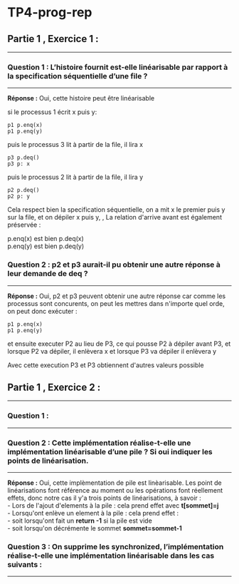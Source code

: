 # TP4-prog-rep


## Partie 1 , Exercice 1 : 
-----------------------

###  Question 1 : L’histoire fournit est-elle linéarisable par rapport à la specification séquentielle d’une file ?
------------

**Réponse :** Oui, cette histoire peut être linéarisable 

si le processus 1 écrit x puis y:   

    p1 p.enq(x)
    p1 p.enq(y)
    

puis le processus 3 lit à partir de la file, il lira x

    p3 p.deq()
    p3 p: x
    

puis le processus 2 lit à partir de la file, il  lira y

    p2 p.deq()
    p2 p: y
    

Cela respect bien la specification séquentielle, on a mit x le premier puis y sur la file, et on dépiler x puis y, , La relation d'arrive avant est également préservée :

p.enq(x) est bien p.deq(x)  
p.enq(y) est bien p.deq(y) 

###  Question 2 : p2 et p3 aurait-il pu obtenir une autre réponse à leur demande de deq ?
------------

**Réponse :** Oui, p2 et p3 peuvent obtenir une autre réponse car comme les processus sont concurents, on peut les mettres dans n'importe quel orde, on peut donc exécuter :

    p1 p.enq(x)
    p1 p.enq(y)

et ensuite executer P2 au lieu de P3, ce qui pousse P2 à dépiler avant P3, et  lorsque P2 va dépiler, il enlèvera x et lorsque P3 va dépiler il enlèvera y

Avec cette execution P3 et P3 obtiennent d'autres valeurs possible


 ## Partie 1 , Exercice 2 : 
-----------------------

###  Question 1 :
------------


###  Question 2 : Cette implémentation réalise-t-elle une implémentation linéarisable d’une pile ? Si oui indiquer les points de linéarisation.
------------
**Réponse :** Oui, cette implèmentation de pile est linèarisable. Les point de linéarisations font référence au moment ou les opérations font réellement effets, donc notre cas il y'a trois points de linéarisations, à savoir :  
    - Lors de l'ajout d'elements à la pile : cela prend effet avec **t[sommet]=j**  
    - Lorsqu'ont enlève un element à la pile : cela prend effet :    
          - soit lorsqu'ont fait un **return -1** si la pile est vide  
          - soit lorsqu'on décrémente le sommet **sommet=sommet-1**

###  Question 3 : On supprime les synchronized, l’implémentation réalise-t-elle une implémentation linéarisable dans les cas suivants :
---------------

#### 
